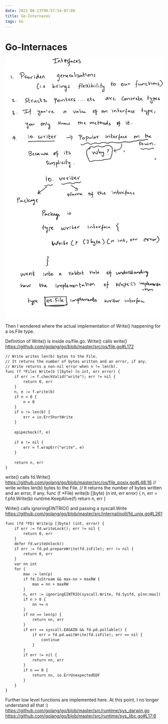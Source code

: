 ```yaml
---
date: 2021-06-13T00:57:54-07:00
title: Go-Internaces
tags: Go
---
```


# Go-Internaces

![go-interfaces](go-interfaces.jpg)

Then I wondered where the actual implementation of Write() happening for a os.File type.

Definition of Write() is inside os/file.go.
Write() calls write()
https://github.com/golang/go/blob/master/src/os/file.go#L172
```
// Write writes len(b) bytes to the File.
// It returns the number of bytes written and an error, if any.
// Write returns a non-nil error when n != len(b).
func (f *File) Write(b []byte) (n int, err error) {
	if err := f.checkValid("write"); err != nil {
		return 0, err
	}
	n, e := f.write(b)
	if n < 0 {
		n = 0
	}
	if n != len(b) {
		err = io.ErrShortWrite
	}

	epipecheck(f, e)

	if e != nil {
		err = f.wrapErr("write", e)
	}

	return n, err
}
```

write() calls fd.Write()
https://github.com/golang/go/blob/master/src/os/file_posix.go#L48:16
// write writes len(b) bytes to the File.
// It returns the number of bytes written and an error, if any.
func (f *File) write(b []byte) (n int, err error) {
	n, err = f.pfd.Write(b)
	runtime.KeepAlive(f)
	return n, err
}

Write() calls ignoringEINTRIO() and passing a syscall.Write
https://github.com/golang/go/blob/master/src/internal/poll/fd_unix.go#L261
```
func (fd *FD) Write(p []byte) (int, error) {
    if err := fd.writeLock(); err != nil {
        return 0, err
    }
    defer fd.writeUnlock()
    if err := fd.pd.prepareWrite(fd.isFile); err != nil {
        return 0, err
    }
    var nn int
    for {
        max := len(p)
        if fd.IsStream && max-nn > maxRW {
            max = nn + maxRW
        }
        n, err := ignoringEINTRIO(syscall.Write, fd.Sysfd, p[nn:max])
        if n > 0 {
            nn += n
        }
        if nn == len(p) {
            return nn, err
        }
        if err == syscall.EAGAIN && fd.pd.pollable() {
            if err = fd.pd.waitWrite(fd.isFile); err == nil {
                continue
            }
        }
        if err != nil {
            return nn, err
        }
        if n == 0 {
            return nn, io.ErrUnexpectedEOF
        }
    }
}
```

Further low level functions are implemented here. At this point, I no longer understand all that :)
https://github.com/golang/go/blob/master/src/runtime/sys_darwin.go
https://github.com/golang/go/blob/master/src/runtime/sys_libc.go#L17:6

